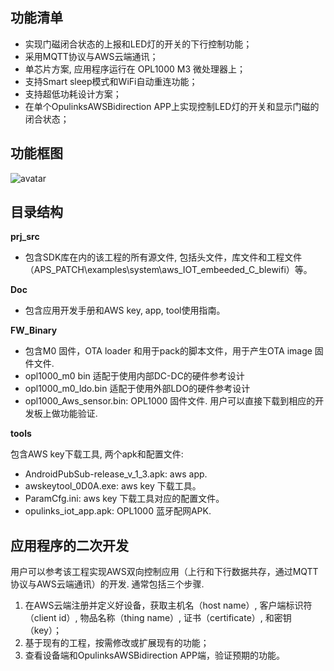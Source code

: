 ## 功能清单
- 实现门磁闭合状态的上报和LED灯的开关的下行控制功能；
- 采用MQTT协议与AWS云端通讯；
- 单芯片方案, 应用程序运行在 OPL1000 M3 微处理器上；
- 支持Smart sleep模式和WiFi自动重连功能； 
- 支持超低功耗设计方案； 
- 在单个OpulinksAWSBidirection APP上实现控制LED灯的开关和显示门磁的闭合状态；     

## 功能框图
![avatar](https://github.com/Opulinks-Tech/OPL1000A2-Sensor-Device-Reference-Code-Aws-Cloud-with-MQTT/blob/master/magnetic_door_contact_LED_device_frame.png)

## 目录结构

**prj_src** 

- 包含SDK库在内的该工程的所有源文件, 包括头文件，库文件和工程文件（APS_PATCH\examples\system\aws_IOT_embeeded_C_blewifi）等。

**Doc** 

- 包含应用开发手册和AWS key, app, tool使用指南。 

**FW_Binary** 

 - 包含M0 固件，OTA loader 和用于pack的脚本文件，用于产生OTA image 固件文件.
 - opl1000_m0 bin 适配于使用内部DC-DC的硬件参考设计
 - opl1000_m0_ldo.bin 适配于使用外部LDO的硬件参考设计
 - opl1000_Aws_sensor.bin: OPL1000 固件文件. 用户可以直接下载到相应的开发板上做功能验证. 

**tools** 

包含AWS key下载工具, 两个apk和配置文件:

- AndroidPubSub-release_v_1_3.apk: aws app.
-  awskeytool_0D0A.exe: aws key 下载工具。
- ParamCfg.ini: aws key 下载工具对应的配置文件。
- opulinks_iot_app.apk: OPL1000 蓝牙配网APK.

## 应用程序的二次开发

用户可以参考该工程实现AWS双向控制应用（上行和下行数据共存，通过MQTT协议与AWS云端通讯）的开发. 通常包括三个步骤.

1. 在AWS云端注册并定义好设备，获取主机名（host name）, 客户端标识符（client id）, 物品名称（thing name）, 证书（certificate）, 和密钥（key）； 
2. 基于现有的工程，按需修改或扩展现有的功能；
3. 查看设备端和OpulinksAWSBidirection APP端，验证预期的功能。 

